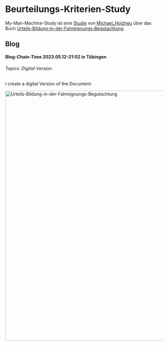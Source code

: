 # Beurteilungs-Kriterien-Study

My-Man-Machine-Study ist eine [Studie](640001.md) von [Michael_Holzheu](0.md) über das Buch [Urteils-Bildung-in-der-Fahreignungs-Begutachtung](1000001009.md).

## Blog

#### Blog-Chain-Time 2023.05.12-21:02 in Tübingen <a id="1001"/>
###### Topics: Digital-Version

I create a digital Version of the Document:

<img src="400000003.jpg" alt="Urteils-Bildung-in-der-Fahreignungs-Begutachtung" style="width:800px;"/>

